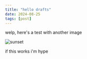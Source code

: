 ```yaml
---
title: "hello drafts"
date: 2024-08-25
tags: [post]
---
```


welp, here's a test with another image

![sunset](//sunset.jpeg)

if this works i'm hype 


